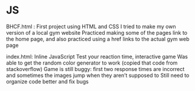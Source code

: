 # JS
BHCF.html :
First project using HTML and CSS
I tried to make my own version of a local gym website
Practiced making some of the pages link to the home page, and also practiced using a href links to the actual gym web page

index.html:
Inline JavaScript 
Test your reaction time, interactive game
Was able to get the random color generator to work (copied that code from stackoverflow)
Game is still buggy: first two response times are incorrect and sometimes the images jump when they aren’t supposed to
Still need to organize code better and fix bugs
